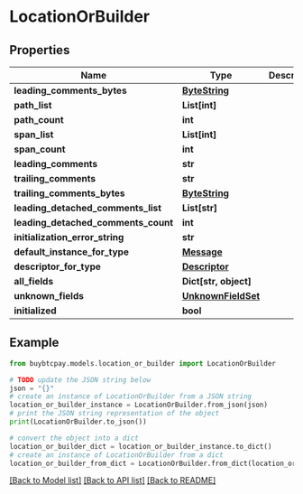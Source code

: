 # LocationOrBuilder


## Properties

Name | Type | Description | Notes
------------ | ------------- | ------------- | -------------
**leading_comments_bytes** | [**ByteString**](ByteString.md) |  | [optional] 
**path_list** | **List[int]** |  | [optional] 
**path_count** | **int** |  | [optional] 
**span_list** | **List[int]** |  | [optional] 
**span_count** | **int** |  | [optional] 
**leading_comments** | **str** |  | [optional] 
**trailing_comments** | **str** |  | [optional] 
**trailing_comments_bytes** | [**ByteString**](ByteString.md) |  | [optional] 
**leading_detached_comments_list** | **List[str]** |  | [optional] 
**leading_detached_comments_count** | **int** |  | [optional] 
**initialization_error_string** | **str** |  | [optional] 
**default_instance_for_type** | [**Message**](Message.md) |  | [optional] 
**descriptor_for_type** | [**Descriptor**](Descriptor.md) |  | [optional] 
**all_fields** | **Dict[str, object]** |  | [optional] 
**unknown_fields** | [**UnknownFieldSet**](UnknownFieldSet.md) |  | [optional] 
**initialized** | **bool** |  | [optional] 

## Example

```python
from buybtcpay.models.location_or_builder import LocationOrBuilder

# TODO update the JSON string below
json = "{}"
# create an instance of LocationOrBuilder from a JSON string
location_or_builder_instance = LocationOrBuilder.from_json(json)
# print the JSON string representation of the object
print(LocationOrBuilder.to_json())

# convert the object into a dict
location_or_builder_dict = location_or_builder_instance.to_dict()
# create an instance of LocationOrBuilder from a dict
location_or_builder_from_dict = LocationOrBuilder.from_dict(location_or_builder_dict)
```
[[Back to Model list]](../README.md#documentation-for-models) [[Back to API list]](../README.md#documentation-for-api-endpoints) [[Back to README]](../README.md)


